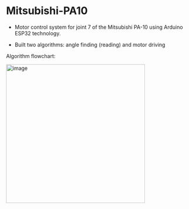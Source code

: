 # Mitsubishi-PA10

- Motor control system for joint 7 of the Mitsubishi PA-10 using Arduino ESP32 technology.

- Built two algorithms: angle finding (reading) and motor driving

Algorithm flowchart:

<img width="378" alt="image" src="https://github.com/user-attachments/assets/543db6ec-be91-40f5-8c43-55fed6f89190">
